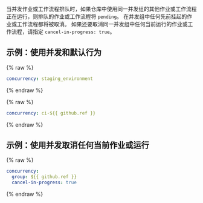 当并发作业或工作流程排队时，如果仓库中使用同一并发组的其他作业或工作流程正在运行，则排队的作业或工作流程将 `pending`。 在并发组中任何先前挂起的作业或工作流程都将被取消。 如果还要取消同一并发组中任何当前运行的作业或工作流程，请指定 `cancel-in-progress: true`。

## 示例：使用并发和默认行为

{% raw %}
```yaml
concurrency: staging_environment
```
{% endraw %}

{% raw %}
```yaml
concurrency: ci-${{ github.ref }}
```
{% endraw %}

## 示例：使用并发取消任何当前作业或运行

{% raw %}
```yaml
concurrency: 
  group: ${{ github.ref }}
  cancel-in-progress: true
```
{% endraw %}
